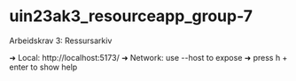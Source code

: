 
  # uin23ak3_resourceapp_group-7
Arbeidskrav 3: Ressursarkiv

  ➜  Local:   http://localhost:5173/
  ➜  Network: use --host to expose
  ➜  press h + enter to show help
